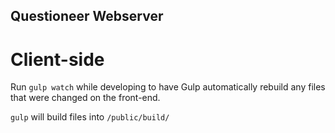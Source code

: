## Questioneer Webserver

# Client-side

Run `gulp watch` while developing to have Gulp automatically rebuild any files that were changed on the front-end.

`gulp` will build files into `/public/build/`